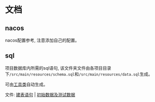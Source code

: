 # 文档

## nacos
nacos配置参考, 注意添加自己的配置。

## sql
项目数据库内所需的sql语句, 该文件夹文件由各项目目录下`/src/main/resources/schema.sql`和`/src/main/resources/data.sql`生成。

可由[工具类](../mbg/src/main/java/campuslifecenter/mbg/CreateTableSql.java)自动生成。

文件:
[建表语句](./sql/schema.sql) |
[初始数据及测试数据](./sql/data.sql)